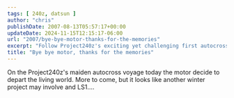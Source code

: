 ```yaml
---
tags: [ 240z, datsun ]
author: "chris"
publishDate: 2007-08-13T05:57:17+00:00
updateDate: 2024-11-15T12:15:17-06:00
url: "2007/bye-bye-motor-thanks-for-the-memories"
excerpt: "Follow Project240z's exciting yet challenging first autocross experience, leading to an unexpected engine overhaul with an LS1."
title: "Bye bye motor, thanks for the memories"
---
```


On the Project240z's maiden autocross voyage today the motor decide to depart the living world. More to come, but it looks like another winter project may involve and LS1....
